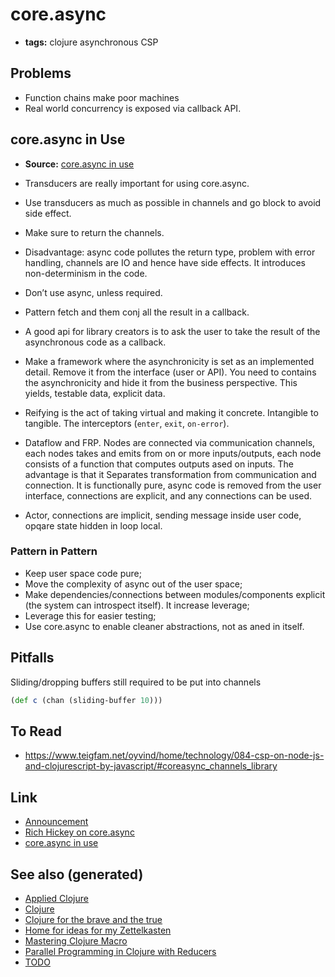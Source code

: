 # core.async

-   **tags:** clojure asynchronous CSP


## Problems

-   Function chains make poor machines
-   Real world concurrency is exposed via callback API.


## core.async in Use

-   **Source:** [core.async in use](https://www.youtube.com/watch?v=096pIlA3GDo)

-   Transducers are really important for using core.async.

-   Use transducers as much as possible in channels and go block to avoid side effect.
-   Make sure to return the channels.
-   Disadvantage: async code pollutes the return type, problem with error handling, channels are IO and hence have side effects. It introduces non-determinism in the code.

-   Don&rsquo;t use async, unless required.
-   Pattern fetch and them conj all the result in a callback.

-   A good api for library creators is to ask the user to take the result of the asynchronous code as a callback.
-   Make a framework where the asynchronicity is set as an implemented detail. Remove it from the interface (user or API). You need to contains the asynchronicity and hide it from the business perspective. This yields, testable data, explicit data.
-   Reifying is the act of taking virtual and making it concrete. Intangible to tangible. The interceptors (`enter`, `exit`, `on-error`).
-   Dataflow and FRP. Nodes are connected via communication channels, each nodes takes and emits from on or more inputs/outputs, each node consists of a function that computes outputs ased on inputs. The advantage is that it Separates transformation from communication and connection. It is functionally pure, async code is removed from the user interface, connections are explicit, and any connections can be used.
-   Actor, connections are implicit, sending message inside user code, opqare state hidden in loop local.


### Pattern in Pattern

-   Keep user space code pure;
-   Move the complexity of async out of the user space;
-   Make dependencies/connections between modules/components explicit (the system can introspect itself). It increase leverage;
-   Leverage this for easier testing;
-   Use core.async to enable cleaner abstractions, not as aned in itself.


## Pitfalls

Sliding/dropping buffers still required to be put into channels

```clojure
(def c (chan (sliding-buffer 10)))
```


## To Read

-   <https://www.teigfam.net/oyvind/home/technology/084-csp-on-node-js-and-clojurescript-by-javascript/#coreasync_channels_library>


## Link

-   [Announcement](https://clojure.org/news/2013/06/28/clojure-clore-async-channels)
-   [Rich Hickey on core.async](https://www.youtube.com/watch?v=9HspeHGBg-Q)
-   [core.async in use](https://www.youtube.com/watch?v=096pIlA3GDo)


## See also (generated)

-   [Applied Clojure](20200430155637-applied_clojure.md)
-   [Clojure](../decks/clojure.md)
-   [Clojure for the brave and the true](20200430160432-clojure_for_the_brave_and_the_true.md)
-   [Home for ideas for my Zettelkasten](../README.md)
-   [Mastering Clojure Macro](20200430155438-mastering_clojure_macro.md)
-   [Parallel Programming in Clojure with Reducers](20200505112138-clojure_reducers.md)
-   [TODO](../todo.md)
